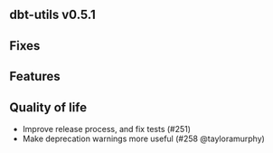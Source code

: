 ## dbt-utils v0.5.1

## Fixes

## Features

## Quality of life
* Improve release process, and fix tests (#251)
* Make deprecation warnings more useful (#258 @tayloramurphy)
